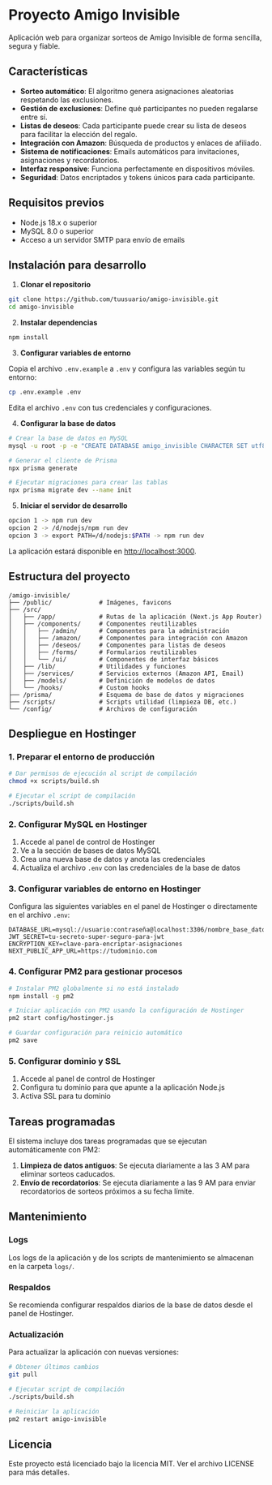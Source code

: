 # Proyecto Amigo Invisible

Aplicación web para organizar sorteos de Amigo Invisible de forma sencilla, segura y fiable.

## Características

- **Sorteo automático**: El algoritmo genera asignaciones aleatorias respetando las exclusiones.
- **Gestión de exclusiones**: Define qué participantes no pueden regalarse entre sí.
- **Listas de deseos**: Cada participante puede crear su lista de deseos para facilitar la elección del regalo.
- **Integración con Amazon**: Búsqueda de productos y enlaces de afiliado.
- **Sistema de notificaciones**: Emails automáticos para invitaciones, asignaciones y recordatorios.
- **Interfaz responsive**: Funciona perfectamente en dispositivos móviles.
- **Seguridad**: Datos encriptados y tokens únicos para cada participante.

## Requisitos previos

- Node.js 18.x o superior
- MySQL 8.0 o superior
- Acceso a un servidor SMTP para envío de emails

## Instalación para desarrollo

1. **Clonar el repositorio**

```bash
git clone https://github.com/tuusuario/amigo-invisible.git
cd amigo-invisible
```

2. **Instalar dependencias**

```bash
npm install
```

3. **Configurar variables de entorno**

Copia el archivo `.env.example` a `.env` y configura las variables según tu entorno:

```bash
cp .env.example .env
```

Edita el archivo `.env` con tus credenciales y configuraciones.

4. **Configurar la base de datos**

```bash
# Crear la base de datos en MySQL
mysql -u root -p -e "CREATE DATABASE amigo_invisible CHARACTER SET utf8mb4 COLLATE utf8mb4_unicode_ci;"

# Generar el cliente de Prisma
npx prisma generate

# Ejecutar migraciones para crear las tablas
npx prisma migrate dev --name init
```

5. **Iniciar el servidor de desarrollo**

```bash
opcion 1 -> npm run dev
opcion 2 -> /d/nodejs/npm run dev
opcion 3 -> export PATH=/d/nodejs:$PATH -> npm run dev
```

La aplicación estará disponible en [http://localhost:3000](http://localhost:3000).

## Estructura del proyecto

```
/amigo-invisible/
├── /public/             # Imágenes, favicons
├── /src/
│   ├── /app/            # Rutas de la aplicación (Next.js App Router)
│   ├── /components/     # Componentes reutilizables
│   │   ├── /admin/      # Componentes para la administración
│   │   ├── /amazon/     # Componentes para integración con Amazon
│   │   ├── /deseos/     # Componentes para listas de deseos
│   │   ├── /forms/      # Formularios reutilizables
│   │   └── /ui/         # Componentes de interfaz básicos
│   ├── /lib/            # Utilidades y funciones
│   ├── /services/       # Servicios externos (Amazon API, Email)
│   ├── /models/         # Definición de modelos de datos
│   └── /hooks/          # Custom hooks
├── /prisma/             # Esquema de base de datos y migraciones
├── /scripts/            # Scripts utilidad (limpieza DB, etc.)
└── /config/             # Archivos de configuración
```

## Despliegue en Hostinger

### 1. Preparar el entorno de producción

```bash
# Dar permisos de ejecución al script de compilación
chmod +x scripts/build.sh

# Ejecutar el script de compilación
./scripts/build.sh
```

### 2. Configurar MySQL en Hostinger

1. Accede al panel de control de Hostinger
2. Ve a la sección de bases de datos MySQL
3. Crea una nueva base de datos y anota las credenciales
4. Actualiza el archivo `.env` con las credenciales de la base de datos

### 3. Configurar variables de entorno en Hostinger

Configura las siguientes variables en el panel de Hostinger o directamente en el archivo `.env`:

```
DATABASE_URL=mysql://usuario:contraseña@localhost:3306/nombre_base_datos
JWT_SECRET=tu-secreto-super-seguro-para-jwt
ENCRYPTION_KEY=clave-para-encriptar-asignaciones
NEXT_PUBLIC_APP_URL=https://tudominio.com
```

### 4. Configurar PM2 para gestionar procesos

```bash
# Instalar PM2 globalmente si no está instalado
npm install -g pm2

# Iniciar aplicación con PM2 usando la configuración de Hostinger
pm2 start config/hostinger.js

# Guardar configuración para reinicio automático
pm2 save
```

### 5. Configurar dominio y SSL

1. Accede al panel de control de Hostinger
2. Configura tu dominio para que apunte a la aplicación Node.js
3. Activa SSL para tu dominio

## Tareas programadas

El sistema incluye dos tareas programadas que se ejecutan automáticamente con PM2:

1. **Limpieza de datos antiguos**: Se ejecuta diariamente a las 3 AM para eliminar sorteos caducados.
2. **Envío de recordatorios**: Se ejecuta diariamente a las 9 AM para enviar recordatorios de sorteos próximos a su fecha límite.

## Mantenimiento

### Logs

Los logs de la aplicación y de los scripts de mantenimiento se almacenan en la carpeta `logs/`.

### Respaldos

Se recomienda configurar respaldos diarios de la base de datos desde el panel de Hostinger.

### Actualización

Para actualizar la aplicación con nuevas versiones:

```bash
# Obtener últimos cambios
git pull

# Ejecutar script de compilación
./scripts/build.sh

# Reiniciar la aplicación
pm2 restart amigo-invisible
```

## Licencia

Este proyecto está licenciado bajo la licencia MIT. Ver el archivo LICENSE para más detalles.